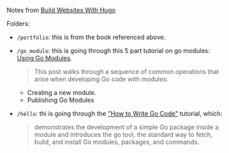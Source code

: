 Notes from [Build Websites With Hugo](https://learning.oreilly.com/library/view/build-websites-with/9781680507904/)

Folders:

- `/portfolio`: this is from the book referenced above.
- `/go_module`: this is going through this 5 part tutorial on go modules: [Using Go Modules](https://blog.golang.org/using-go-modules).
    > This post walks through a sequence of common operations that arise when developing Go code with modules:

    - Creating a new module.
    - Publishing Go Modules

- `/hello`: thi is going through the ["How to Write Go Code"](https://golang.org/doc/code.html) tutorial, which: 
    > demonstrates the development of a simple Go package inside a module and introduces the go tool, the standard way to fetch, build, and install Go modules, packages, and commands.

